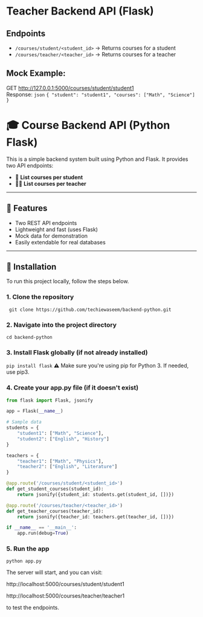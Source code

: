 
# Teacher Backend API (Flask)

## Endpoints
- `/courses/student/<student_id>` → Returns courses for a student
- `/courses/teacher/<teacher_id>` → Returns courses for a teacher

## Mock Example:
GET http://127.0.0.1:5000/courses/student/student1  
Response:
`json`
`{
  "student": "student1",
  "courses": ["Math", "Science"]
}`

# 🎓 Course Backend API (Python Flask)

This is a simple backend system built using Python and Flask. It provides two API endpoints:

- 📘 **List courses per student**
- 🧑‍🏫 **List courses per teacher**

---

## 📌 Features

- Two REST API endpoints
- Lightweight and fast (uses Flask)
- Mock data for demonstration
- Easily extendable for real databases

---

## 🚀 Installation

To run this project locally, follow the steps below.

### 1. Clone the repository

`
git clone https://github.com/techiewaseem/backend-python.git`

### 2. Navigate into the project directory
`cd backend-python`

### 3. Install Flask globally (if not already installed)
`pip install flask`
⚠️ Make sure you're using pip for Python 3. If needed, use pip3.

### 4. Create your app.py file (if it doesn't exist)
```python
from flask import Flask, jsonify

app = Flask(__name__)

# Sample data
students = {
    "student1": ["Math", "Science"],
    "student2": ["English", "History"]
}

teachers = {
    "teacher1": ["Math", "Physics"],
    "teacher2": ["English", "Literature"]
}

@app.route('/courses/student/<student_id>')
def get_student_courses(student_id):
    return jsonify({student_id: students.get(student_id, [])})

@app.route('/courses/teacher/<teacher_id>')
def get_teacher_courses(teacher_id):
    return jsonify({teacher_id: teachers.get(teacher_id, [])})

if __name__ == '__main__':
    app.run(debug=True)
```
### 5. Run the app
`python app.py`

The server will start, and you can visit:

http://localhost:5000/courses/student/student1

http://localhost:5000/courses/teacher/teacher1

to test the endpoints.

